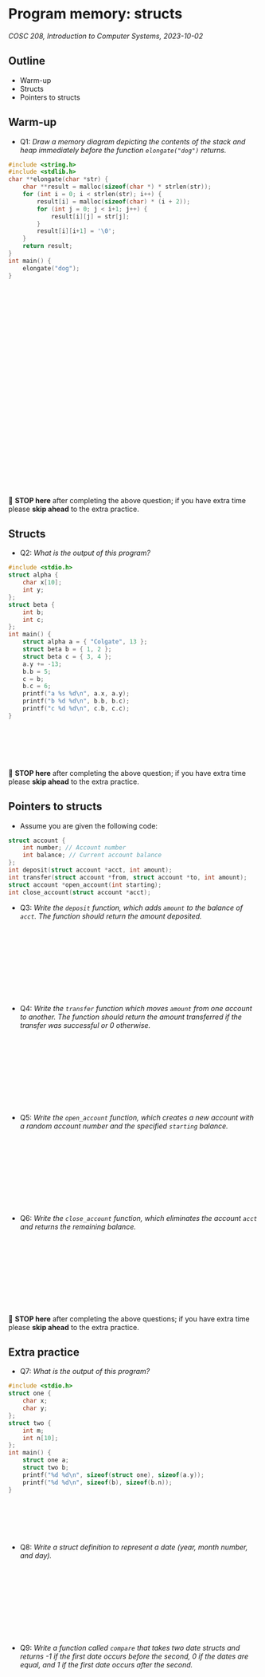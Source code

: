 # Program memory: structs
_COSC 208, Introduction to Computer Systems, 2023-10-02_

## Outline
* Warm-up
* Structs
* Pointers to structs

## Warm-up
* Q1: _Draw a memory diagram depicting the contents of the stack and heap immediately before the function `elongate("dog")` returns._


```c
#include <string.h>
#include <stdlib.h>
char **elongate(char *str) {
    char **result = malloc(sizeof(char *) * strlen(str));
    for (int i = 0; i < strlen(str); i++) {
        result[i] = malloc(sizeof(char) * (i + 2));
        for (int j = 0; j < i+1; j++) {
            result[i][j] = str[j];
        }
        result[i][i+1] = '\0';
    }
    return result;
}
int main() {
    elongate("dog");
}
```

<p style="height:29em;"></p>

🛑 **STOP here** after completing the above question; if you have extra time please **skip ahead** to the extra practice.

## Structs

* Q2: _What is the output of this program?_


```c
#include <stdio.h>
struct alpha {
    char x[10];
    int y;
};
struct beta {
    int b;
    int c;
};
int main() {
    struct alpha a = { "Colgate", 13 };
    struct beta b = { 1, 2 };
    struct beta c = { 3, 4 };
    a.y += -13;
    b.b = 5;
    c = b;
    b.c = 6;
    printf("a %s %d\n", a.x, a.y);
    printf("b %d %d\n", b.b, b.c);
    printf("c %d %d\n", c.b, c.c);
}
```

<p style="height:5em;"></p>

🛑 **STOP here** after completing the above question; if you have extra time please **skip ahead** to the extra practice.

<div style="page-break-after:always;"></div>

## Pointers to structs

* Assume you are given the following code:


```c
struct account {
    int number; // Account number
    int balance; // Current account balance
};
int deposit(struct account *acct, int amount);
int transfer(struct account *from, struct account *to, int amount);
struct account *open_account(int starting);
int close_account(struct account *acct);
```

* Q3: _Write the `deposit` function, which adds `amount` to the balance of `acct`. The function should return the amount deposited._

<p style="height:10em;"></p>

* Q4: _Write the `transfer` function which moves `amount` from one account to another. The function should return the amount transferred if the transfer was successful or 0 otherwise._

<p style="height:10em;"></p>

* Q5: _Write the `open_account` function, which creates a new account with a random account number and the specified `starting` balance._

<p style="height:10em;"></p>

* Q6: _Write the `close_account` function, which eliminates the account `acct` and returns the remaining balance._

<p style="height:10em;"></p>

🛑 **STOP here** after completing the above questions; if you have extra time please **skip ahead** to the extra practice.

<div style="page-break-after:always;"></div>

## Extra practice

* Q7: _What is the output of this program?_


```c
#include <stdio.h>
struct one {
    char x;
    char y;
};
struct two {
    int m;
    int n[10];
};
int main() {
    struct one a;
    struct two b;
    printf("%d %d\n", sizeof(struct one), sizeof(a.y));
    printf("%d %d\n", sizeof(b), sizeof(b.n));
}
```

<p style="height:5em;"></p>

* Q8: _Write a struct definition to represent a date (year, month number, and day)._

<p style="height:10em;"></p>

* Q9: _Write a function called `compare` that takes two date structs and returns -1 if the first date occurs before the second, 0 if the dates are equal, and 1 if the first date occurs after the second._
